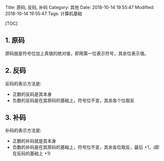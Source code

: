 Title: 原码, 反码, 补码
Category: 其他
Date: 2018-10-14 19:55:47
Modified: 2018-10-14 19:55:47
Tags: 计算机基础

[TOC]

## 1. 原码

原码就是符号位加上真值的绝对值，即用第一位表示符号，其余位表示值。

## 2. 反码

反码的表示方法是:

- 正数的反码是其本身
- 负数的反码是在其原码的基础上，符号位不变，其余各个位取反

## 3. 补码

补码的表示方法是:

- 正数的补码就是其本身
- 负数的补码是在其原码的基础上，符号位不变，其余各位取反，最后 +1，(即在反码的基础上 +1)
